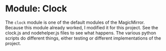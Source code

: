 # Module: Clock

The `clock` module is one of the default modules of the MagicMirror.
Because this module already worked, I modified it for this project.
See the clock.js and nodehelper.js files to see what happens.
The various python scripts do different things, either testing
or different implementations of the project.